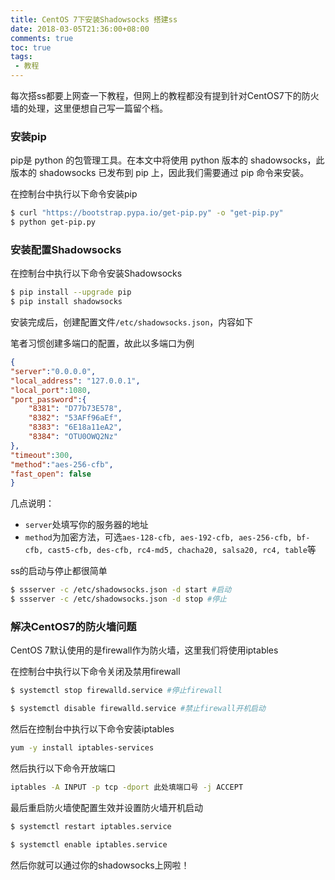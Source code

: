 ```yaml
---
title: CentOS 7下安装Shadowsocks 搭建ss
date: 2018-03-05T21:36:00+08:00
comments: true
toc: true
tags:
 - 教程
---
```


每次搭ss都要上网查一下教程，但网上的教程都没有提到针对CentOS7下的防火墙的处理，这里便想自己写一篇留个档。

<!-- more -->

### 安装pip

pip是 python 的包管理工具。在本文中将使用 python 版本的 shadowsocks，此版本的 shadowsocks 已发布到 pip 上，因此我们需要通过 pip 命令来安装。

在控制台中执行以下命令安装pip

```bash
$ curl "https://bootstrap.pypa.io/get-pip.py" -o "get-pip.py"
$ python get-pip.py
```

### 安装配置Shadowsocks

在控制台中执行以下命令安装Shadowsocks

```bash
$ pip install --upgrade pip
$ pip install shadowsocks
```

安装完成后，创建配置文件`/etc/shadowsocks.json`，内容如下

笔者习惯创建多端口的配置，故此以多端口为例

```JSON
{
"server":"0.0.0.0",
"local_address": "127.0.0.1",
"local_port":1080,
"port_password":{
	"8381": "D77b73E578",
	"8382": "53AFf96aEf",
	"8383": "6E18a11eA2",
	"8384": "OTU0OWQ2Nz"
},
"timeout":300,
"method":"aes-256-cfb",
"fast_open": false
}
```

几点说明：

* `server`处填写你的服务器的地址
* `method`为加密方法，可选`aes-128-cfb, aes-192-cfb, aes-256-cfb, bf-cfb, cast5-cfb, des-cfb, rc4-md5, chacha20, salsa20, rc4, table`等

ss的启动与停止都很简单

```bash
$ ssserver -c /etc/shadowsocks.json -d start #启动
$ ssserver -c /etc/shadowsocks.json -d stop #停止
```

### 解决CentOS7的防火墙问题

CentOS 7默认使用的是firewall作为防火墙，这里我们将使用iptables

在控制台中执行以下命令关闭及禁用firewall

```bash
$ systemctl stop firewalld.service #停止firewall

$ systemctl disable firewalld.service #禁止firewall开机启动
```

然后在控制台中执行以下命令安装iptables

```bash
yum -y install iptables-services
```

然后执行以下命令开放端口

```bash
iptables -A INPUT -p tcp -dport 此处填端口号 -j ACCEPT
```

最后重启防火墙使配置生效并设置防火墙开机启动

```bash
$ systemctl restart iptables.service

$ systemctl enable iptables.service
```

然后你就可以通过你的shadowsocks上网啦！